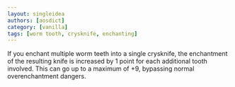 ```yaml
---
layout: singleidea
authors: [aosdict]
category: [vanilla]
tags: [worm tooth, crysknife, enchanting]
---
```

If you enchant multiple worm teeth into a single crysknife, the enchantment of the resulting knife is increased by 1 point for each additional tooth involved. This can go up to a maximum of +9, bypassing normal overenchantment dangers.
